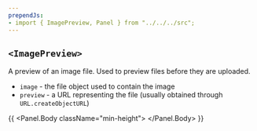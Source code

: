```yaml
---
prependJs:
- import { ImagePreview, Panel } from "../../../src";
---
```


## `<ImagePreview>`

A preview of an image file. Used to preview files before they are uploaded.

* `image` - the file object used to contain the image
* `preview` - a URL representing the file (usually obtained through `URL.createObjectURL`)

{{
  <Panel>
    <Panel.Body className="min-height">
      <ImagePreview preview="culture.png" />
    </Panel.Body>
  </Panel>
}}
